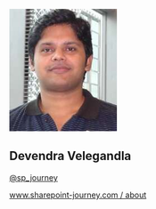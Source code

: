 ![Devendra Velegandla](shared/devendra.jpg)

Devendra Velegandla
--------------

[@sp_journey](https://twitter.com/SP_Journey)

[www.sharepoint-journey.com / about](http://www.sharepoint-journey.com/about-me.html)